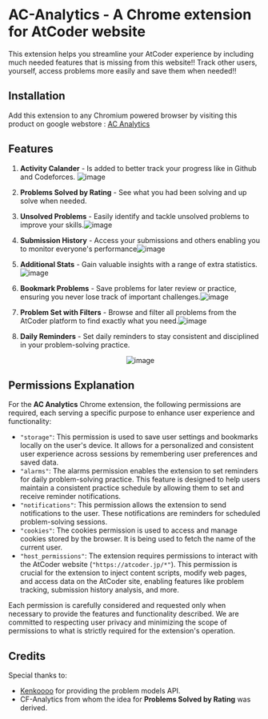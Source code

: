 # AC-Analytics - A Chrome extension for AtCoder website
  This extension helps you streamline your AtCoder experience by including much needed features that is missing from this website!! Track other users, yourself, access problems more easily and save them when needed!!
## Installation
  Add this extension to any Chromium powered browser by visiting this product on google webstore : [AC Analytics](https://chromewebstore.google.com/detail/ac-analytics/fbliobpicoanacbncphlgaghdkodkgme?authuser=0&hl=en-GB&pli=1)
## Features
  1. **Activity Calander** - Is added to better track your progress like in Github and Codeforces. ![image](https://github.com/user-attachments/assets/16ed68da-83b1-4117-8b25-2bb70076cbf2)
  2. **Problems Solved by Rating** - See what you had been solving and up solve when needed. 
  3. **Unsolved Problems** - Easily identify and tackle unsolved problems to improve your skills.![image](https://github.com/user-attachments/assets/52e90c93-d4f0-41fa-8b88-34ba74660c1b)

  4. **Submission History** - Access your submissions and others enabling you to monitor everyone's performance![image](https://github.com/user-attachments/assets/08edef80-ff64-4181-9d3f-3702284016f1)

  5. **Additional Stats** - Gain valuable insights with a range of extra statistics.![image](https://github.com/user-attachments/assets/aa0e4a05-9935-40cc-b86e-db49de04491b)

  6. **Bookmark Problems** - Save problems for later review or practice, ensuring you never lose track of important challenges.![image](https://github.com/user-attachments/assets/5c196b9e-527b-43f9-991e-5ac7c3441778)

  7. **Problem Set with Filters** - Browse and filter all problems from the AtCoder platform to find exactly what you need.![image](https://github.com/user-attachments/assets/10ac9dc4-4236-4076-9b4c-ae3937522583)

  8. **Daily Reminders** - Set daily reminders to stay consistent and disciplined in your problem-solving practice.<p align = "center">![image](https://github.com/user-attachments/assets/8bef55cf-00d8-4458-a865-c1a7089c1e8f)</p>

## Permissions Explanation

For the **AC Analytics** Chrome extension, the following permissions are required, each serving a specific purpose to enhance user experience and functionality:

- `"storage"`: This permission is used to save user settings and bookmarks locally on the user's device. It allows for a personalized and consistent user experience across sessions by remembering user preferences and saved data.
- `"alarms"`: The alarms permission enables the extension to set reminders for daily problem-solving practice. This feature is designed to help users maintain a consistent practice schedule by allowing them to set and receive reminder notifications.
- `"notifications"`: This permission allows the extension to send notifications to the user. These notifications are reminders for scheduled problem-solving sessions.
- `"cookies"`: The cookies permission is used to access and manage cookies stored by the browser. It is being used to fetch the name of the current user.
- `"host_permissions"`: The extension requires permissions to interact with the AtCoder website (`"https://atcoder.jp/*"`). This permission is crucial for the extension to inject content scripts, modify web pages, and access data on the AtCoder site, enabling features like problem tracking, submission history analysis, and more.

Each permission is carefully considered and requested only when necessary to provide the features and functionality described. We are committed to respecting user privacy and minimizing the scope of permissions to what is strictly required for the extension's operation.

## Credits
  Special thanks to:
  - [Kenkoooo](https://kenkoooo.com/) for providing the problem models API.
  - CF-Analytics from whom the idea for **Problems Solved by Rating** was derived.
